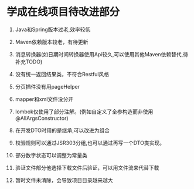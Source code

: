 # 学成在线项目待改进部分

1. Java和Spring版本过老,效率较低
2. Maven依赖版本较老，有待更新
3. 消息转换器(如日期时间转换器使用Api较久,可以使用其他Maven依赖替代,待补充TODO)
4. 没有统一返回结果类，不符合Restful风格
5. 分页插件没有用pageHelper
6. mapper和xml文件没分开
7. lombok仅使用了部分注解。(例如自定义了全参构造而非使用@AllArgsConstructor)
8. 在开发DTO时用的是继承,可以改进为组合
9. 校验规则可以通过JSR303分组,也可以通过再写一个DTO类实现。

10. 部分数字状态可以调整为常量类

11. 验证文件部分他选择下载文件后验证，可以用文件流来代替下载

12. 暂时文件未清除，会导致项目目录越来越大
